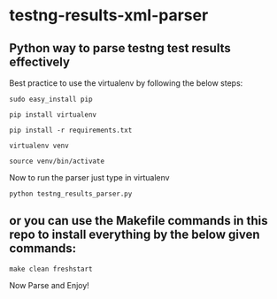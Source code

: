 # testng-results-xml-parser

## Python way to parse testng test results effectively

Best practice to use the virtualenv by following the below steps:

`sudo easy_install pip`

`pip install virtualenv`

`pip install -r requirements.txt`

`virtualenv venv`

`source venv/bin/activate`

Now to run the parser just type in virtualenv

`python testng_results_parser.py`

## or you can use the Makefile commands in this repo to install everything by the below given commands:

`make clean freshstart`

Now Parse and Enjoy!